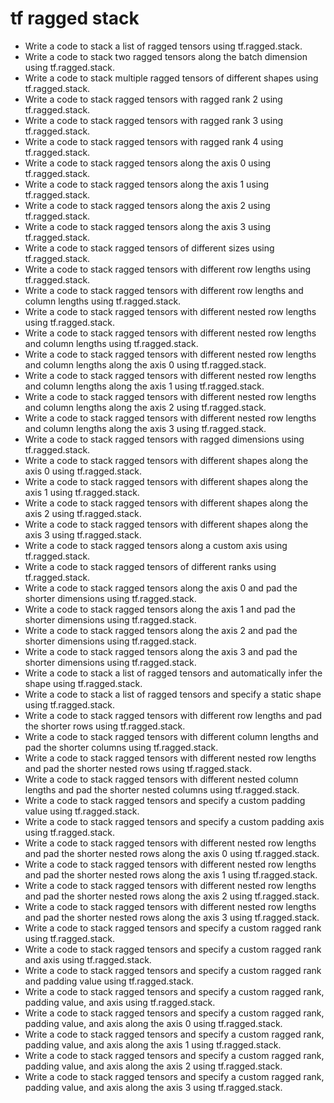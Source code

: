 # tf ragged stack

- Write a code to stack a list of ragged tensors using tf.ragged.stack.
- Write a code to stack two ragged tensors along the batch dimension using tf.ragged.stack.
- Write a code to stack multiple ragged tensors of different shapes using tf.ragged.stack.
- Write a code to stack ragged tensors with ragged rank 2 using tf.ragged.stack.
- Write a code to stack ragged tensors with ragged rank 3 using tf.ragged.stack.
- Write a code to stack ragged tensors with ragged rank 4 using tf.ragged.stack.
- Write a code to stack ragged tensors along the axis 0 using tf.ragged.stack.
- Write a code to stack ragged tensors along the axis 1 using tf.ragged.stack.
- Write a code to stack ragged tensors along the axis 2 using tf.ragged.stack.
- Write a code to stack ragged tensors along the axis 3 using tf.ragged.stack.
- Write a code to stack ragged tensors of different sizes using tf.ragged.stack.
- Write a code to stack ragged tensors with different row lengths using tf.ragged.stack.
- Write a code to stack ragged tensors with different row lengths and column lengths using tf.ragged.stack.
- Write a code to stack ragged tensors with different nested row lengths using tf.ragged.stack.
- Write a code to stack ragged tensors with different nested row lengths and column lengths using tf.ragged.stack.
- Write a code to stack ragged tensors with different nested row lengths and column lengths along the axis 0 using tf.ragged.stack.
- Write a code to stack ragged tensors with different nested row lengths and column lengths along the axis 1 using tf.ragged.stack.
- Write a code to stack ragged tensors with different nested row lengths and column lengths along the axis 2 using tf.ragged.stack.
- Write a code to stack ragged tensors with different nested row lengths and column lengths along the axis 3 using tf.ragged.stack.
- Write a code to stack ragged tensors with ragged dimensions using tf.ragged.stack.
- Write a code to stack ragged tensors with different shapes along the axis 0 using tf.ragged.stack.
- Write a code to stack ragged tensors with different shapes along the axis 1 using tf.ragged.stack.
- Write a code to stack ragged tensors with different shapes along the axis 2 using tf.ragged.stack.
- Write a code to stack ragged tensors with different shapes along the axis 3 using tf.ragged.stack.
- Write a code to stack ragged tensors along a custom axis using tf.ragged.stack.
- Write a code to stack ragged tensors of different ranks using tf.ragged.stack.
- Write a code to stack ragged tensors along the axis 0 and pad the shorter dimensions using tf.ragged.stack.
- Write a code to stack ragged tensors along the axis 1 and pad the shorter dimensions using tf.ragged.stack.
- Write a code to stack ragged tensors along the axis 2 and pad the shorter dimensions using tf.ragged.stack.
- Write a code to stack ragged tensors along the axis 3 and pad the shorter dimensions using tf.ragged.stack.
- Write a code to stack a list of ragged tensors and automatically infer the shape using tf.ragged.stack.
- Write a code to stack a list of ragged tensors and specify a static shape using tf.ragged.stack.
- Write a code to stack ragged tensors with different row lengths and pad the shorter rows using tf.ragged.stack.
- Write a code to stack ragged tensors with different column lengths and pad the shorter columns using tf.ragged.stack.
- Write a code to stack ragged tensors with different nested row lengths and pad the shorter nested rows using tf.ragged.stack.
- Write a code to stack ragged tensors with different nested column lengths and pad the shorter nested columns using tf.ragged.stack.
- Write a code to stack ragged tensors and specify a custom padding value using tf.ragged.stack.
- Write a code to stack ragged tensors and specify a custom padding axis using tf.ragged.stack.
- Write a code to stack ragged tensors with different nested row lengths and pad the shorter nested rows along the axis 0 using tf.ragged.stack.
- Write a code to stack ragged tensors with different nested row lengths and pad the shorter nested rows along the axis 1 using tf.ragged.stack.
- Write a code to stack ragged tensors with different nested row lengths and pad the shorter nested rows along the axis 2 using tf.ragged.stack.
- Write a code to stack ragged tensors with different nested row lengths and pad the shorter nested rows along the axis 3 using tf.ragged.stack.
- Write a code to stack ragged tensors and specify a custom ragged rank using tf.ragged.stack.
- Write a code to stack ragged tensors and specify a custom ragged rank and axis using tf.ragged.stack.
- Write a code to stack ragged tensors and specify a custom ragged rank and padding value using tf.ragged.stack.
- Write a code to stack ragged tensors and specify a custom ragged rank, padding value, and axis using tf.ragged.stack.
- Write a code to stack ragged tensors and specify a custom ragged rank, padding value, and axis along the axis 0 using tf.ragged.stack.
- Write a code to stack ragged tensors and specify a custom ragged rank, padding value, and axis along the axis 1 using tf.ragged.stack.
- Write a code to stack ragged tensors and specify a custom ragged rank, padding value, and axis along the axis 2 using tf.ragged.stack.
- Write a code to stack ragged tensors and specify a custom ragged rank, padding value, and axis along the axis 3 using tf.ragged.stack.